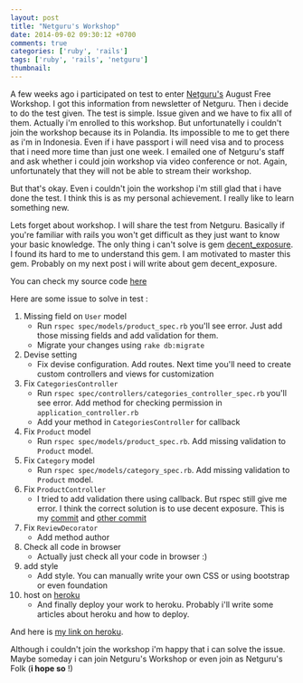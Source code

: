 ```yaml
---
layout: post
title: "Netguru's Workshop"
date: 2014-09-02 09:30:12 +0700
comments: true
categories: ['ruby', 'rails']
tags: ['ruby', 'rails', 'netguru']
thumbnail: 
---
```

A few weeks ago i participated on test to enter <a href="https://netguru.co/" target="_blank">Netguru's</a> August Free Workshop. I got this information from newsletter of Netguru. Then i decide to do the test given. The test is simple. Issue given and we have to fix alll of them. Actually i'm enrolled to this workshop. But unfortunatelly i couldn't join the workshop because its in Polandia. Its impossible to me to get there as i'm in Indonesia. Even if i have passport i will need visa and to process that i need more time than just one week. I emailed one of Netguru's staff and ask whether i could join workshop via video conference or not. Again, unfortunately that they will not be able to stream their workshop.

But that's okay. Even i couldn't join the workshop i'm still glad that i have done the test. I think this is as my personal achievement. I really like to learn something new.

Lets forget about workshop. I will share the test from Netguru. Basically if you're familiar with rails you won't get difficult as they just want to know your basic knowledge. The only thing i can't solve is gem <a href="https://github.com/hashrocket/decent_exposure" target="_blank">decent_exposure</a>. I found its hard to me to understand this gem. I am motivated to master this gem. Probably on my next post i will write about gem decent_exposure.

You can check my source code <a href="https://github.com/yunanhelmy/workshops" target="_blank">here</a>

Here are some issue to solve in test :

1. Missing field on `User` model
	* Run `rspec spec/models/product_spec.rb` you'll see error. Just add those missing fields and add validation for them.
	* Migrate your changes using `rake db:migrate` 
2. Devise setting
	* Fix devise configuration. Add routes. Next time you'll need to create custom controllers and views for customization
3. Fix `CategoriesController`
	* Run `rspec spec/controllers/categories_controller_spec.rb` you'll see error. Add method for checking permission in `application_controller.rb`
	* Add your method in `CategoriesController` for callback
4. Fix `Product` model
	* Run `rspec spec/models/product_spec.rb`. Add missing validation to `Product` model.
5. Fix `Category` model
	* Run `rspec spec/models/category_spec.rb`. Add missing validation to `Product` model.
6. Fix `ProductController`
	* I tried to add validation there using callback. But rspec still give me error. I think the correct solution is to use decent exposure. This is my <a href="https://github.com/yunanhelmy/workshops/commit/0d658ef96ba1dfc31bc44b9f09a32cbf8a963a82" target="_blank">commit</a> and <a href="https://github.com/yunanhelmy/workshops/commit/f3ceb2d8b65d01016cbfe1345234148c6f65dd97" target="_blank">other commit</a>
7. Fix `ReviewDecorator`
	* Add method author
8. Check all code in browser
	* Actually just check all your code in browser :)
9. add style
	* Add style. You can manually write your own CSS or using bootstrap or even foundation
10. host on <a href="http://heroku.com/" target="_blank">heroku</a>
	* And finally deploy your work to heroku. Probably i'll write some articles about heroku and how to deploy.

And here is <a href="http://floating-shelf-2449.herokuapp.com/
" target="_blank">my link on heroku</a>.

Although i couldn't join the workshop i'm happy that i can solve the issue. Maybe someday i can join Netguru's Workshop or even join as Netguru's Folk (<strong>i hope so</strong> !)

